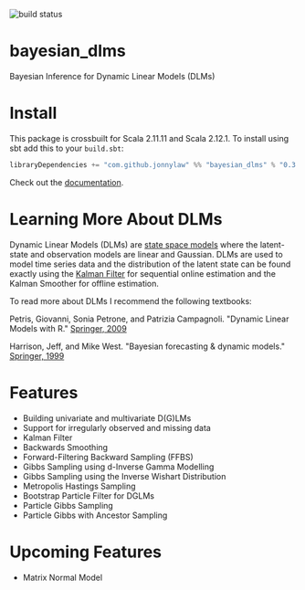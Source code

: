 ![build status](https://travis-ci.org/jonnylaw/bayesian_dlms.svg?branch=master)

# bayesian_dlms
Bayesian Inference for Dynamic Linear Models (DLMs)

# Install

This package is crossbuilt for Scala 2.11.11 and Scala 2.12.1. To install using sbt add this to your `build.sbt`:

```scala
libraryDependencies += "com.github.jonnylaw" %% "bayesian_dlms" % "0.3.1"
```

Check out the [documentation](https://jonnylaw.github.io/bayesian_dlms/).

# Learning More About DLMs

Dynamic Linear Models (DLMs) are [state space models](https://en.wikipedia.org/wiki/State-space_representation) where the latent-state and observation models are linear and Gaussian. DLMs are used to model time series data and the distribution of the latent state can be found exactly using the [Kalman Filter](https://en.wikipedia.org/wiki/Kalman_filter) for sequential online estimation and the Kalman Smoother for offline estimation.

To read more about DLMs I recommend the following textbooks:

Petris, Giovanni, Sonia Petrone, and Patrizia Campagnoli. "Dynamic Linear Models with R." [Springer, 2009](http://www.springer.com/gb/book/9780387772370)

Harrison, Jeff, and Mike West. "Bayesian forecasting & dynamic models." [Springer, 1999](http://www.springer.com/gb/book/9780387947259)

# Features  

* Building univariate and multivariate D(G)LMs
* Support for irregularly observed and missing data
* Kalman Filter
* Backwards Smoothing
* Forward-Filtering Backward Sampling (FFBS)
* Gibbs Sampling using d-Inverse Gamma Modelling
* Gibbs Sampling using the Inverse Wishart Distribution
* Metropolis Hastings Sampling
* Bootstrap Particle Filter for DGLMs
* Particle Gibbs Sampling
* Particle Gibbs with Ancestor Sampling

# Upcoming Features

* Matrix Normal Model
